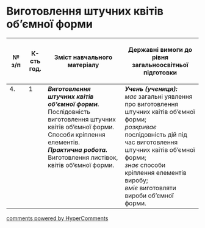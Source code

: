 <div id="hypercomments_widget" class="js-hypercomments-widget invisible"></div>

# Виготовлення штучних квітів об’ємної форми

<table>
<thead>
  <tr>
    <th width="10%" align="center"><p>№ з/п</p></td>
    <th width="10%" align="center"><p>К-сть год.</p></td>
    <th width="40%" align="center"><p>Зміст навчального матеріалу</p></td>
    <th width="60%" align="center"><p>Державні вимоги до рівня загальноосвітньої підготовки</p></td>
  </tr>
</thead>
<tbody>
  <tr>
    <td width="10%" style="vertical-align:top !important;">
4.</td>
    <td width="10%" style="vertical-align:top !important;">
1</td>
    <td width="40%" style="vertical-align:top !important;">
<b><i>Виготовлення штучних квітів об’ємної форми.</i></b>   Послідовність виготовлення штучних квітів об’ємної форми. Способи кріплення елементів.  <br>
<b><i>Практична робота.</i></b> <br>
Виготовлення листівок, квітів об’ємної форми.<br>
</td>
    <td width="60%" style="vertical-align:top !important;">
<i><b>Учень (учениця):</b></i><br>
<i>має</i> загальні уявлення про виготовлення штучних квітів об’ємної форми;<br>
<i>розкриває</i> послідовність дій під час виготовлення штучних квітів об’ємної форми;<br>
<i>знає</i> способи кріплення елементів виробу;<br>
<i>вміє</i> виготовляти вироби об’ємної форми.<br>
</td>
  </tr>
</tbody>
</table>

<div class="js-hypercomments-container">
<a href="http://hypercomments.com" class="hc-link" title="comments widget">comments powered by HyperComments</a>
</div>
